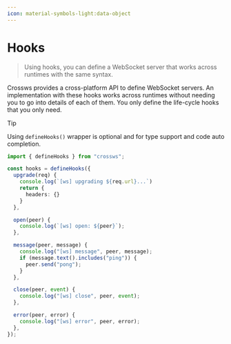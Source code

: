 ```yaml
---
icon: material-symbols-light:data-object
---
```


# Hooks

> Using hooks, you can define a WebSocket server that works across runtimes with the same syntax.

Crossws provides a cross-platform API to define WebSocket servers. An implementation with these hooks works across runtimes without needing you to go into details of each of them. You only define the life-cycle hooks that you only need.

> [!TIP]
> Using `defineHooks()` wrapper is optional and for type support and code auto completion.

```ts
import { defineHooks } from "crossws";

const hooks = defineHooks({
  upgrade(req) {
    console.log(`[ws] upgrading ${req.url}...`)
    return {
      headers: {}
    }
  },

  open(peer) {
    console.log(`[ws] open: ${peer}`);
  },

  message(peer, message) {
    console.log("[ws] message", peer, message);
    if (message.text().includes("ping")) {
      peer.send("pong");
    }
  },

  close(peer, event) {
    console.log("[ws] close", peer, event);
  },

  error(peer, error) {
    console.log("[ws] error", peer, error);
  },
});
```
